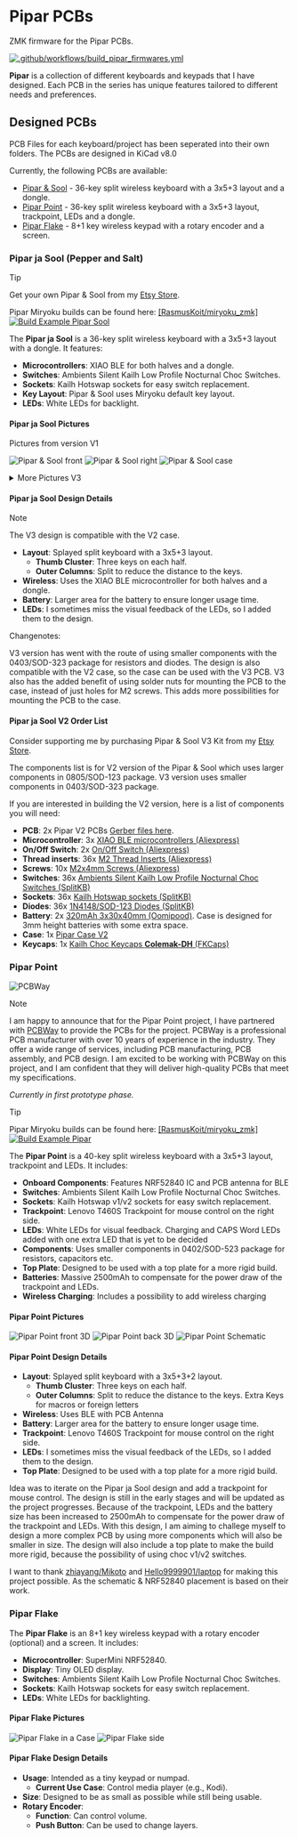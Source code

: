 # Pipar PCBs

ZMK firmware for the Pipar PCBs.

[![.github/workflows/build_pipar_firmwares.yml](https://github.com/RasmusKoit/pipar/actions/workflows/build_pipar_firmwares.yml/badge.svg)](https://github.com/RasmusKoit/pipar/actions/workflows/build_pipar_firmwares.yml)

**Pipar** is a collection of different keyboards and keypads that I have designed. Each PCB in the series has unique features tailored to different needs and preferences.

## Designed PCBs

PCB Files for each keyboard/project has been seperated into their own folders. The PCBs are designed in KiCad v8.0

Currently, the following PCBs are available:

- [Pipar & Sool](#pipar-ja-sool-pepper-and-salt) - 36-key split wireless keyboard with a 3x5+3 layout and a dongle.
- [Pipar Point](#pipar-point) - 36-key split wireless keyboard with a 3x5+3 layout, trackpoint, LEDs and a dongle.
- [Pipar Flake](#pipar-flake) - 8+1 key wireless keypad with a rotary encoder and a screen.

### Pipar ja Sool (Pepper and Salt)

> [!TIP]
> Get your own Pipar & Sool from my [Etsy Store](https://piparkeyboards.etsy.com).

Pipar Miryoku builds can be found here: [[RasmusKoit/miryoku_zmk]](https://github.com/RasmusKoit/miryoku_zmk/actions/workflows/build-example-pipar.yml)
[![Build Example Pipar Sool](https://github.com/RasmusKoit/miryoku_zmk/actions/workflows/build-example-pipar_sool.yml/badge.svg)](https://github.com/RasmusKoit/miryoku_zmk/actions/workflows/build-example-pipar_sool.yml)

The **Pipar ja Sool** is a 36-key split wireless keyboard with a 3x5+3 layout with a dongle. It features:

- **Microcontrollers**: XIAO BLE for both halves and a dongle.
- **Switches**: Ambients Silent Kailh Low Profile Nocturnal Choc Switches.
- **Sockets**: Kailh Hotswap sockets for easy switch replacement.
- **Key Layout**: Pipar & Sool uses Miryoku default key layout.
- **LEDs**: White LEDs for backlight.

#### Pipar ja Sool Pictures

Pictures from version V1

![Pipar & Sool front](.extra/pipar_sool_front.jpg)
![Pipar & Sool right](.extra/pipar_sool_right.jpg)
![Pipar & Sool case](.extra/pipar_prod_case.png)

<!-- markdownlint-disable MD033 -->
<details>
  <summary>More Pictures V3</summary>

  ![Pipar & Sool right](./pcb/pipar_sool/pipar_sool_right.png)
  ![Pipar & Sool left](./pcb/pipar_sool/pipar_sool.png)
  ![Pipar & Sool traces](./pcb/pipar_sool/pipar_sool_traces.png)

</details>

#### Pipar ja Sool Design Details

> [!NOTE]
> The V3 design is compatible with the V2 case.

- **Layout**: Splayed split keyboard with a 3x5+3 layout.
  - **Thumb Cluster**: Three keys on each half.
  - **Outer Columns**: Split to reduce the distance to the keys.
- **Wireless**: Uses the XIAO BLE microcontroller for both halves and a dongle.
- **Battery**: Larger area for the battery to ensure longer usage time.
- **LEDs**: I sometimes miss the visual feedback of the LEDs, so I added them to the design.

Changenotes:

V3 version has went with the route of using smaller components with the 0403/SOD-323 package for resistors and diodes. The design is also compatible with the V2 case, so the case can be used with the V3 PCB.
V3 also has the added benefit of using solder nuts for mounting the PCB to the case, instead of just holes for M2 screws. This adds more possibilities for mounting the PCB to the case.

#### Pipar ja Sool V2 Order List

Consider supporting me by purchasing Pipar & Sool V3 Kit from my [Etsy Store](https://piparkeyboards.etsy.com).

The components list is for V2 version of the Pipar & Sool which uses larger components in 0805/SOD-123 package.
V3 version uses smaller components in 0403/SOD-323 package.

If you are interested in building the V2 version, here is a list of components you will need:

- **PCB**: 2x Pipar V2 PCBs [Gerber files here](./.extra/pipar_sool_v2.zip).
- **Microcontroller**: 3x [XIAO BLE microcontrollers (Aliexpress)](https://www.aliexpress.com/item/1005004459618789.html?spm=a2g0o.order_list.order_list_main.20.2f8718028ReplC)
- **On/Off Switch**: 2x [On/Off Switch (Aliexpress)](https://www.aliexpress.com/item/1005006710234187.html?spm=a2g0o.order_list.order_list_main.15.2f8718028ReplC)
- **Thread inserts**: 36x [M2 Thread Inserts (Aliexpress)](https://www.aliexpress.com/item/1005003582355741.html?spm=a2g0o.order_list.order_list_main.10.2f8718028ReplC)
- **Screws**: 10x [M2x4mm Screws (Aliexpress)](https://www.aliexpress.com/item/1005005070119421.html?spm=a2g0o.order_list.order_list_main.5.2f8718028ReplC)
- **Switches**: 36x [Ambients Silent Kailh Low Profile Nocturnal Choc Switches (SplitKB)](https://splitkb.com/products/ambients-kailh-low-profile-choc-switches?variant=48116119830875)
- **Sockets**: 36x [Kailh Hotswap sockets (SplitKB)](https://splitkb.com/products/kailh-hotswap-sockets?variant=39472161456205)
- **Diodes**: 36x [1N4148/SOD-123 Diodes (SplitKB)](https://splitkb.com/products/smd-diodes?variant=42283984027907)
- **Battery**: 2x [320mAh 3x30x40mm (Oomipood)](https://www.oomipood.ee/product/accu_lp303040_cl). Case is designed for 3mm height batteries with some extra space.
- **Case**: 1x [Pipar Case V2](https://cad.onshape.com/documents/0618546ffe3fe295af383a46/w/2cb3b1882647ac70cde86ee4/e/379ba082d1ffd285c3cab9c2)
- **Keycaps**: 1x [Kailh Choc Keycaps **Colemak-DH** (FKCaps)](https://fkcaps.com/custom/KYTMMA)

### Pipar Point

![PCBWay](.extra/pcbway.png)

> [!NOTE]
> I am happy to announce that for the Pipar Point project, I have partnered with [PCBWay](https://www.pcbway.com/) to provide the PCBs for the project. PCBWay is a professional PCB manufacturer with over 10 years of experience in the industry. They offer a wide range of services, including PCB manufacturing, PCB assembly, and PCB design. I am excited to be working with PCBWay on this project, and I am confident that they will deliver high-quality PCBs that meet my specifications.

*Currently in first prototype phase.*

> [!TIP]
> Pipar Miryoku builds can be found here: [[RasmusKoit/miryoku_zmk]](https://github.com/RasmusKoit/miryoku_zmk/actions/workflows/build-example-pipar.yml)
> [![Build Example Pipar](https://github.com/RasmusKoit/miryoku_zmk/actions/workflows/build-example-pipar.yml/badge.svg)](https://github.com/RasmusKoit/miryoku_zmk/actions/workflows/build-example-pipar.yml)

The **Pipar Point** is a 40-key split wireless keyboard with a 3x5+3 layout, trackpoint and LEDs. It includes:

- **Onboard Components**: Features NRF52840 IC and PCB antenna for BLE
- **Switches**: Ambients Silent Kailh Low Profile Nocturnal Choc Switches.
- **Sockets**: Kailh Hotswap v1/v2 sockets for easy switch replacement.
- **Trackpoint**: Lenovo T460S Trackpoint for mouse control on the right side.
- **LEDs**: White LEDs for visual feedback. Charging and CAPS Word LEDs added with one extra LED that is yet to be decided
- **Components**: Uses smaller components in 0402/SOD-523 package for resistors, capacitors etc.
- **Top Plate**: Designed to be used with a top plate for a more rigid build.
- **Batteries**: Massive 2500mAh to compensate for the power draw of the trackpoint and LEDs.
- **Wireless Charging**: Includes a possibility to add wireless charging

#### Pipar Point Pictures

![Pipar Point front 3D](.extra/pipar_point_front_3d.png)
![Pipar Point back 3D](.extra/pipar_point_back_3d.png)
![Pipar Point Schematic](.extra/pipar_point_schematic.jpg)

#### Pipar Point Design Details

- **Layout**: Splayed split keyboard with a 3x5+3+2  layout.
  - **Thumb Cluster**: Three keys on each half.
  - **Outer Columns**: Split to reduce the distance to the keys. Extra Keys for macros or foreign letters
- **Wireless**: Uses BLE with PCB Antenna
- **Battery**: Larger area for the battery to ensure longer usage time.
- **Trackpoint**: Lenovo T460S Trackpoint for mouse control on the right side.
- **LEDs**: I sometimes miss the visual feedback of the LEDs, so I added them to the design.
- **Top Plate**: Designed to be used with a top plate for a more rigid build.

Idea was to iterate on the Pipar ja Sool design and add a trackpoint for mouse control. The design is still in the early stages and will be updated as the project progresses. Because of the trackpoint, LEDs and the battery size has been increased to 2500mAh to compensate for the power draw of the trackpoint and LEDs. With this design, I am aiming to challege myself to design a more complex PCB by using more components which will also be smaller in size. The design will also include a top plate to make the build more rigid, because the possibility of using choc v1/v2 switches.

I want to thank [zhiayang/Mikoto](https://github.com/zhiayang/mikoto) and [Hello9999901/laptop](https://github.com/Hello9999901/laptop/tree/main/keyboard) for making this project possible. As the schematic & NRF52840 placement is based on their work.

### Pipar Flake

The **Pipar Flake** is an 8+1 key wireless keypad with a rotary encoder (optional) and a screen. It includes:

- **Microcontroller**: SuperMini NRF52840.
- **Display**: Tiny OLED display.
- **Switches**: Ambients Silent Kailh Low Profile Nocturnal Choc Switches.
- **Sockets**: Kailh Hotswap sockets for easy switch replacement.
- **LEDs**: White LEDs for backlighting.

#### Pipar Flake Pictures

![Pipar Flake in a Case](.extra/pipar_flake_case.jpg)
![Pipar Flake side](.extra/pipar_flake_side.jpg)

#### Pipar Flake Design Details

- **Usage**: Intended as a tiny keypad or numpad.
  - **Current Use Case**: Control media player (e.g., Kodi).
- **Size**: Designed to be as small as possible while still being usable.
- **Rotary Encoder**:  
  - **Function**: Can control volume.
  - **Push Button**: Can be used to change layers.
